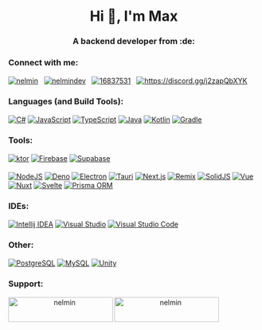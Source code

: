 <div align="center">
  <h1 align="center">Hi 👋, I'm Max</h1>
  <h3 align="center">A backend developer from :de:</h3>
  
  <h3 align="left">Connect with me:</h3>
  <p align="left">
    <a href="https://dev.to/nelmin" target="blank"><img align="center" src="https://skillicons.dev/icons?i=devto&theme=dark" alt="nelmin" /></a>
    <a>‎‎  </a>‎‎
    <a href="https://twitter.com/nelmindev" target="blank"><img align="center" src="https://skillicons.dev/icons?i=twitter&theme=dark" alt="nelmindev" /></a>
    <a>‎‎ ‎ </a>
    <a href="https://stackoverflow.com/users/16837531" target="blank"><img align="center" src="https://skillicons.dev/icons?i=stackoverflow&theme=dark" alt="16837531" /></a>
    <a>‎‎ ‎ </a>
    <a href="https://discord.gg/https://discord.gg/j2zapQbXYK" target="blank"><img align="center" src="https://skillicons.dev/icons?i=discord&theme=dark" alt="https://discord.gg/j2zapQbXYK" /></a>
  </p>
  
  <h3 align="left">Languages (and Build Tools):</h3>
  <p align="left">
    <a href="" target="blank"><img align="center" src="https://skillicons.dev/icons?i=cs&theme=dark" alt="C#" /></a>
    <a href="" target="blank"><img align="center" src="https://skillicons.dev/icons?i=js&theme=dark" alt="JavaScript" /></a>
    <a href="" target="blank"><img align="center" src="https://skillicons.dev/icons?i=ts&theme=dark" alt="TypeScript" /></a>
    <a href="" target="blank"><img align="center" src="https://skillicons.dev/icons?i=java&theme=dark" alt="Java" /></a>
    <a href="" target="blank"><img align="center" src="https://skillicons.dev/icons?i=kotlin&theme=dark" alt="Kotlin" /></a>
    <a href="" target="blank"><img align="center" src="https://skillicons.dev/icons?i=gradle&theme=dark" alt="Gradle" /></a>
  </p>
  
  <h3 align="left">Tools:</h3>
  <p align="left">
    <a href="" target="blank"><img align="center" src="https://skillicons.dev/icons?i=ktor&theme=dark" alt="ktor" /></a>
    <a href="" target="blank"><img align="center" src="https://skillicons.dev/icons?i=firebase&theme=dark" alt="Firebase" /></a>
    <a href="" target="blank"><img align="center" src="https://skillicons.dev/icons?i=supabase&theme=dark" alt="Supabase" /></a>
    <br /><br />
    <a href="" target="blank"><img align="center" src="https://skillicons.dev/icons?i=nodejs&theme=dark" alt="NodeJS" /></a>
    <a href="" target="blank"><img align="center" src="https://skillicons.dev/icons?i=deno&theme=dark" alt="Deno" /></a>
    <a href="" target="blank"><img align="center" src="https://skillicons.dev/icons?i=electron&theme=dark" alt="Electron" /></a>
    <a href="" target="blank"><img align="center" src="https://skillicons.dev/icons?i=tauri&theme=dark" alt="Tauri" /></a>
    <a href="" target="blank"><img align="center" src="https://skillicons.dev/icons?i=nextjs&theme=dark" alt="Next.js" /></a>
    <a href="" target="blank"><img align="center" src="https://skillicons.dev/icons?i=remix&theme=dark" alt="Remix" /></a>
    <a href="" target="blank"><img align="center" src="https://skillicons.dev/icons?i=solidjs&theme=dark" alt="SolidJS" /></a>
    <a href="" target="blank"><img align="center" src="https://skillicons.dev/icons?i=vue&theme=dark" alt="Vue" /></a>
    <a href="" target="blank"><img align="center" src="https://skillicons.dev/icons?i=nuxt&theme=dark" alt="Nuxt" /></a>
    <a href="" target="blank"><img align="center" src="https://skillicons.dev/icons?i=svelte&theme=dark" alt="Svelte" /></a>
    <a href="" target="blank"><img align="center" src="https://skillicons.dev/icons?i=prisma&theme=dark" alt="Prisma ORM" /></a>
  </p>

  <h3 align="left">IDEs:</h3>
  <p align="left">
    <a href="" target="blank"><img align="center" src="https://skillicons.dev/icons?i=idea&theme=dark" alt="Intellij IDEA" /></a>
    <a href="" target="blank"><img align="center" src="https://skillicons.dev/icons?i=visualstudio&theme=dark" alt="Visual Studio" /></a>
    <a href="" target="blank"><img align="center" src="https://skillicons.dev/icons?i=vscode&theme=dark" alt="Visual Studio Code" /></a>
  </p>

  <h3 align="left">Other:</h3>
  <p align="left">
    <a href="" target="blank"><img align="center" src="https://skillicons.dev/icons?i=postgres&theme=dark" alt="PostgreSQL" /></a>
    <a href="" target="blank"><img align="center" src="https://skillicons.dev/icons?i=mysql&theme=dark" alt="MySQL" /></a>
    <a href="" target="blank"><img align="center" src="https://skillicons.dev/icons?i=unity&theme=dark" alt="Unity" /></a>
  </p>

  <h3 align="left">Support:</h3>
  <p><a href="https://www.buymeacoffee.com/nelmin"> <img align="left" src="https://cdn.buymeacoffee.com/buttons/v2/default-yellow.png" height="50" width="210" alt="nelmin" /></a><a href="https://ko-fi.com/nelmin"> <img align="left" src="https://cdn.ko-fi.com/cdn/kofi3.png?v=3" height="50" width="210" alt="nelmin" /></a></p><br><br>
</div>
